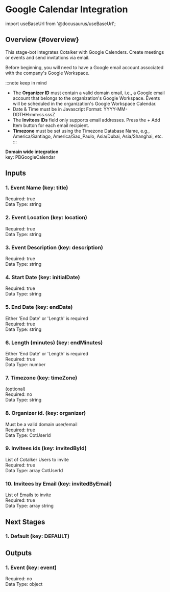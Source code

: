 # Google Calendar Integration  
import useBaseUrl from '@docusaurus/useBaseUrl';

## Overview {#overview}

This stage-bot integrates Cotalker with Google Calenders. Create meetings or events and send invitations via email. 

Before beginning, you will need to have a Google email account associated with the company's Google Workspace.

:::note keep in mind
- The **Organizer ID** must contain a valid domain email, i.e., a Google email account that belongs to the organization's Google Workspace. Events will be scheduled in the organization's Google Workspace Calendar.
- Date & Time must be in Javascript Format: YYYY-MM-DDTHH:mm:ss.sssZ
- The **Invitees IDs** field only supports email addresses. Press the <span className="badge badge--primary">+ Add Item</span> button for each email recipient. 
- **Timezone** must be set using the Timezone Database Name, e.g., America/Santiago, America/Sao_Paulo, Asia/Dubai, Asia/Shanghai, etc.
:::
  
**Domain wide integration**  
key: PBGoogleCalendar  
## Inputs  
### 1. Event Name (key: title)  
  
Required: true  
Data Type: string   
### 2. Event Location (key: location)  
  
Required: true  
Data Type: string   
### 3. Event Description (key: description)  
  
Required: true  
Data Type: string   
### 4. Start Date (key: initialDate)  
  
Required: true  
Data Type: string   
### 5. End Date (key: endDate)  
Either 'End Date' or 'Length' is required  
Required: true  
Data Type: string   
### 6. Length (minutes) (key: endMinutes)  
Either 'End Date' or 'Length' is required  
Required: true  
Data Type: number   
### 7. Timezone (key: timeZone)  
(optional)  
Required: no  
Data Type: string   
### 8. Organizer id. (key: organizer)  
Must be a valid domain user/email  
Required: true  
Data Type: CotUserId   
### 9. Invitees ids (key: invitedById)  
List of Cotalker Users to invite  
Required: true  
Data Type: array CotUserId  
### 10. Invitees by Email (key: invitedByEmail)  
List of Emails to invite  
Required: true  
Data Type: array string  
## Next Stages  
### 1. Default (key: DEFAULT)  
  
## Outputs  
### 1. Event (key: event)  
  
Required: no  
Data Type: object 